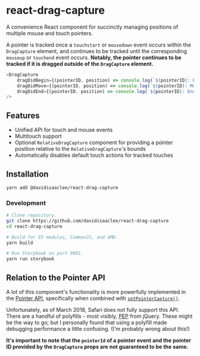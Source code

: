 # react-drag-capture
A convenience React component for succinctly managing positions of multiple mouse
and touch pointers.

A pointer is tracked once a `touchstart` or `mousedown` event occurs within the
`DragCapture` element, and continues to be tracked until the corresponding `mouseup`
or `touchend` event occurs. **Notably, the pointer continues to be tracked if it
is dragged outside of the `DragCapture` element.**

```javascript
<DragCapture
	dragDidBegin={(pointerID, position) => console.log(`${pointerID}: Began drag at ${position}`)}
	dragDidMove={(pointerID, position) => console.log(`${pointerID}: Moved drag at ${position}`)}
	dragDidEnd={(pointerID, position) => console.log(`${pointerID}: Ended drag at ${position}`)}
/>
```

## Features
- Unified API for touch and mouse events
- Multitouch support
- Optional `RelativeDragCapture` component for providing a pointer position
relative to the `RelativeDragCapture`'s bounds
- Automatically disables default touch actions for tracked touches

## Installation
```bash
yarn add @davidisaaclee/react-drag-capture
```

### Development
```bash
# Clone repository.
git clone https://github.com/davidisaaclee/react-drag-capture
cd react-drag-capture

# Build for ES modules, CommonJS, and UMD.
yarn build

# Run Storybook on port 9001.
yarn run storybook
```

## Relation to the Pointer API
A lot of this component's functionality is more powerfully implemented in the
[Pointer API](https://developer.mozilla.org/en-US/docs/Web/API/Pointer_events),
specifically when combined with
[`setPointerCapture()`](https://developer.mozilla.org/en-US/docs/Web/API/Element/setPointerCapture).

Unfortunately, as of March 2018, Safari does not fully support this API. There are
a handful of polyfills - most visibly, [PEP](https://github.com/jquery/PEP) from jQuery.
These might be the way to go; but I personally found that using a polyfill made
debugging performance a little confusing. (I'm probably wrong about this!)

**It's important to note that the `pointerId` of a pointer event and the pointer ID
provided by the `DragCapture` props are not guaranteed to be the same.**

